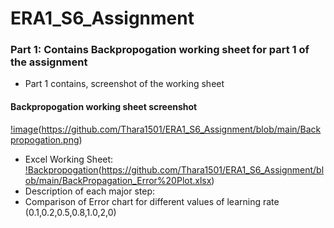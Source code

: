 # ERA1_S6_Assignment
### Part 1: Contains Backpropogation working sheet for part 1 of the assignment
- Part 1 contains, screenshot of the working sheet
#### Backpropogation working sheet screenshot
[!image](https://github.com/Thara1501/ERA1_S6_Assignment/blob/main/Backpropogation.png?raw=true)(https://github.com/Thara1501/ERA1_S6_Assignment/blob/main/Backpropogation.png)
- Excel Working Sheet: [!Backpropogation](https://github.com/Thara1501/ERA1_S6_Assignment/blob/main/BackPropagation_Error%20Plot.xlsx?raw=true)(https://github.com/Thara1501/ERA1_S6_Assignment/blob/main/BackPropagation_Error%20Plot.xlsx)
- Description of each major step:
- Comparison of Error chart for different values of learning rate (0.1,0.2,0.5,0.8,1.0,2,0)

